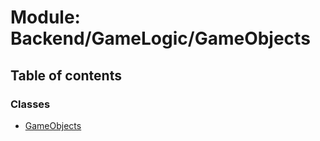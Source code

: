 # Module: Backend/GameLogic/GameObjects

## Table of contents

### Classes

- [GameObjects](../classes/backend_gamelogic_gameobjects.gameobjects.md)
